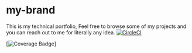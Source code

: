 # my-brand
This is my technical portfolio, Feel free to browse some of my projects and you can reach out to me for literally any idea.
[![CircleCI](https://circleci.com/gh/ishimwe5555/my-brand.svg?style=svg)]([<LINK>](https://coveralls.io/repos/github/ishimwe5555/my-brand))

[![Coverage Badge](https://img.shields.io/endpoint?url=https://gist.githubusercontent.com/ishimwe5555/d65db5f7aff14811cfc02e61c9269ff2/raw/my-brand__heads_main.json)]

